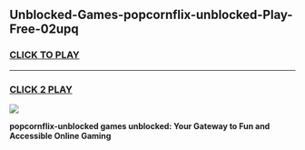 
## Unblocked-Games-popcornflix-unblocked-Play-Free-02upq
<h3>
<a href="https://premium76.site?title=popcornflix-unblocked&ref=21A">CLICK TO PLAY</a></h3>
<hr>

<h3>
<a href="https://premium76.site?title=popcornflix-unblocked&ref=21A">CLICK 2 PLAY</a>
  
</h3>

<a href="https://premium76.site?title=popcornflix-unblocked&ref=21A"><img src="https://clearcache.store/games.png"></a>


**popcornflix-unblocked games unblocked: Your Gateway to Fun and Accessible Online Gaming**

